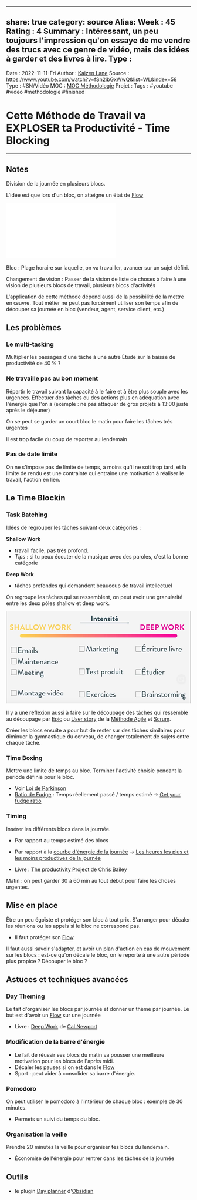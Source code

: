 


---
share: true 
category: source
Alias:
Week : 45
Rating : 4
Summary : Intéressant, un peu toujours l'impression qu'on essaye de me vendre des trucs avec ce genre de vidéo, mais des idées à garder et des livres à lire.
Type : 
---
Date : 2022-11-11-Fri
Author : [Kaizen Lane](Kaizen%20Lane.md)
Source : https://www.youtube.com/watch?v=fSn2ibGxWwQ&list=WL&index=58
Type : #SN/Vidéo 
MOC : [MOC Méthodologie](MOC%20M%C3%A9thodologie.md)
Projet : 
Tags : #youtube #video #methodologie #finished 

# Cette Méthode de Travail va EXPLOSER ta Productivité - Time Blocking


***

## Notes

Division de la journée en plusieurs blocs.

L'idée est que lors d'un bloc, on atteigne un état de [Flow](Flow.md)

![Flow](Flow.md)

Bloc : Plage horaire sur laquelle, on va travailler, avancer sur un sujet défini.

Changement de vision : Passer de la vision de liste de choses à faire à une vision de plusieurs blocs de travail, plusieurs blocs d'activités

L'application de cette méthode dépend aussi de la possibilité de la mettre en œuvre. Tout métier ne peut pas forcément utiliser son temps afin de découper sa journée en bloc (vendeur, agent, service client, etc.)

## Les problèmes

### Le multi-tasking

Multiplier les passages d'une tâche à une autre
Étude sur la baisse de productivité de 40 % ?

### Ne travaille pas au bon moment

Répartir le travail suivant la capacité à le faire et à être plus souple avec les urgences. Effectuer des tâches ou des actions plus en adéquation avec l'énergie que l'on a (exemple : ne pas attaquer de gros projets à 13:00 juste après le déjeuner)

On se peut se garder un court bloc le matin pour faire les tâches très urgentes

Il est trop facile du coup de reporter au lendemain

### Pas de date limite 

On ne s'impose pas de limite de temps, à moins qu'il ne soit trop tard, et la limite de rendu est une contrainte qui entraine une motivation à réaliser le travail, l'action en lien.

## Le Time Blockin

### Task Batching

Idées de regrouper les tâches suivant deux catégories :

**Shallow Work**
- travail facile, pas très profond.
- *Tips* : si tu peux écouter de la musique avec des paroles, c'est la bonne catégorie

**Deep Work**
- tâches profondes qui demandent beaucoup de travail intellectuel

On regroupe les tâches qui se ressemblent, on peut avoir une granularité entre les deux pôles shallow et deep work.

![Pasted image 20221111075315.png](../notes/Pasted%20image%2020221111075315.png)

Il y a une réflexion aussi à faire sur le découpage des tâches qui ressemble au découpage par [Epic](Epic.md) ou [User story](User%20story.md) de la [Méthode Agile](M%C3%A9thode%20Agile.md) et [Scrum](Scrum.md).

Créer les blocs ensuite a pour but de rester sur des tâches similaires pour diminuer la gymnastique du cerveau, de changer totalement de sujets entre chaque tâche.

### Time Boxing

Mettre une limite de temps au bloc. 
Terminer l'activité choisie pendant la période définie pour le bloc.

- Voir [Loi de Parkinson](Loi%20de%20Parkinson.md)
- [Ratio de Fudge](Ratio%20de%20Fudge.md) : Temps réellement passé / temps estimé → [Get your fudge ratio](Get%20your%20fudge%20ratio.md)

### Timing

Insérer les différents blocs dans la journée.
- Par rapport au temps estimé des blocs
- Par rapport à la [courbe d'énergie de la journée](courbe%20d'%C3%A9nergie%20de%20la%20journ%C3%A9e.md) → [Les heures les plus et les moins productives de la journée](Les%20heures%20les%20plus%20et%20les%20moins%20productives%20de%20la%20journ%C3%A9e.md)

- Livre : [The productivity Project](The%20productivity%20Project.md) de [Chris Bailey](Chris%20Bailey.md)

Matin : on peut garder 30 à 60 min au tout début pour faire les choses urgentes.


## Mise en place

Être un peu égoïste et protéger son bloc à tout prix. 
S'arranger pour décaler les réunions ou les appels si le bloc ne correspond pas.

- Il faut protéger son [Flow](Flow.md).

Il faut aussi savoir s'adapter, et avoir un plan d'action en cas de mouvement sur les blocs : est-ce qu'on décale le bloc, on le reporte à une autre période plus propice ? Découper le bloc ?

## Astuces et techniques avancées

### Day Theming

Le fait d'organiser les blocs par journée et donner un thème par journée. 
Le but est d'avoir un [Flow](Flow.md) sur une journée 

- Livre : [Deep Work](Deep%20Work.md) de [Cal Newport](Cal%20Newport.md)

### Modification de la barre d'énergie

- Le fait de réussir ses blocs du matin va pousser une meilleure motivation pour les blocs de l'après midi.
- Décaler les pauses si on est dans le [Flow](Flow.md)
- Sport : peut aider à consolider sa barre d'énergie.

### Pomodoro

On peut utiliser le pomodoro à l'intérieur de chaque bloc : exemple de 30 minutes.
- Permets un suivi du temps du bloc.

### Organisation la veille

Prendre 20 minutes la veille pour organiser tes blocs du lendemain.
- Économise de l'énergie pour rentrer dans les tâches de la journée


## Outils

- le plugin [Day planner](Day%20planner.md) d'[Obsidian](Obsidian.md)



